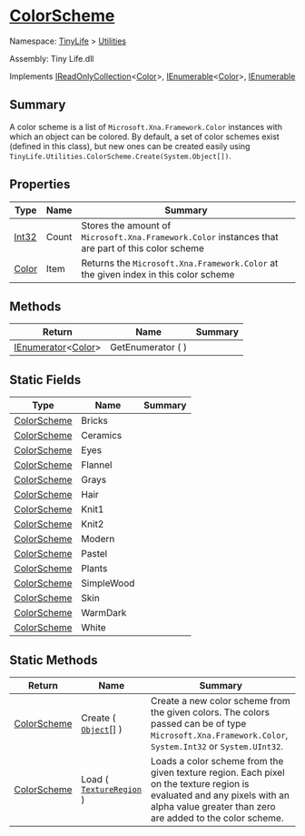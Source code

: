 # [ColorScheme](./ColorScheme.md)

Namespace: [TinyLife]() > [Utilities]()

Assembly: Tiny Life.dll

Implements [IReadOnlyCollection](https://docs.microsoft.com/en-us/dotnet/api/System.Collections.Generic.IReadOnlyCollection-1)\<[Color](./ColorScheme.md)>, [IEnumerable](https://docs.microsoft.com/en-us/dotnet/api/System.Collections.Generic.IEnumerable-1)\<[Color](./ColorScheme.md)>, [IEnumerable](https://docs.microsoft.com/en-us/dotnet/api/System.Collections.IEnumerable)

## Summary
A color scheme is a list of `Microsoft.Xna.Framework.Color` instances with which an object can be colored.  By default, a set of color schemes exist (defined in this class), but new ones can be created easily using `TinyLife.Utilities.ColorScheme.Create(System.Object[])`.

## Properties

| Type | Name | Summary | 
| --- | --- | --- | 
| [Int32](https://docs.microsoft.com/en-us/dotnet/api/System.Int32) | Count | Stores the amount of `Microsoft.Xna.Framework.Color` instances that are part of this color scheme | 
| [Color](./ColorScheme.md) | Item | Returns the `Microsoft.Xna.Framework.Color` at the given index in this color scheme | 


## Methods

| Return | Name | Summary | 
| --- | --- | --- | 
| [IEnumerator](https://docs.microsoft.com/en-us/dotnet/api/System.Collections.Generic.IEnumerator-1)\<[Color](./ColorScheme.md)> | GetEnumerator (  ) |  | 


## Static Fields

| Type | Name | Summary | 
| --- | --- | --- | 
| [ColorScheme](./ColorScheme.md) | Bricks |  | 
| [ColorScheme](./ColorScheme.md) | Ceramics |  | 
| [ColorScheme](./ColorScheme.md) | Eyes |  | 
| [ColorScheme](./ColorScheme.md) | Flannel |  | 
| [ColorScheme](./ColorScheme.md) | Grays |  | 
| [ColorScheme](./ColorScheme.md) | Hair |  | 
| [ColorScheme](./ColorScheme.md) | Knit1 |  | 
| [ColorScheme](./ColorScheme.md) | Knit2 |  | 
| [ColorScheme](./ColorScheme.md) | Modern |  | 
| [ColorScheme](./ColorScheme.md) | Pastel |  | 
| [ColorScheme](./ColorScheme.md) | Plants |  | 
| [ColorScheme](./ColorScheme.md) | SimpleWood |  | 
| [ColorScheme](./ColorScheme.md) | Skin |  | 
| [ColorScheme](./ColorScheme.md) | WarmDark |  | 
| [ColorScheme](./ColorScheme.md) | White |  | 


## Static Methods

| Return | Name | Summary | 
| --- | --- | --- | 
| [ColorScheme](./ColorScheme.md) | Create ( [`Object`](https://docs.microsoft.com/en-us/dotnet/api/System.Object)[] ) | Create a new color scheme from the given colors.  The colors passed can be of type `Microsoft.Xna.Framework.Color`, `System.Int32` or `System.UInt32`. | 
| [ColorScheme](./ColorScheme.md) | Load ( [`TextureRegion`](./ColorScheme.md) ) | Loads a color scheme from the given texture region.  Each pixel on the texture region is evaluated and any pixels with an alpha value greater than zero are added to the color scheme. | 


